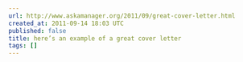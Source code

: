 ```yaml
---
url: http://www.askamanager.org/2011/09/great-cover-letter.html
created_at: 2011-09-14 18:03 UTC
published: false
title: here’s an example of a great cover letter
tags: []
---
```



